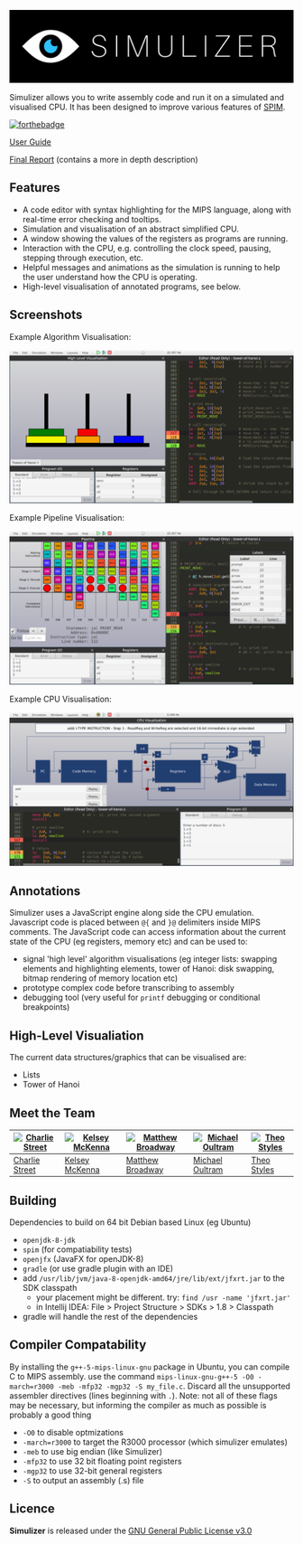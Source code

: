 ![banner](misc/SimulizerLogo.png)

Simulizer allows you to write assembly code and run it on a simulated and visualised CPU. It has been designed to improve various features of [SPIM](http://spimsimulator.sourceforge.net).

[![forthebadge](http://forthebadge.com/images/badges/built-with-love.svg)](http://forthebadge.com)

[User Guide](work/guide.pdf)

[Final Report](https://github.com/mbway/Simulizer/raw/master/docs/Final-Report.pdf) (contains a more in depth description)

Features
--------
- A code editor with syntax highlighting for the MIPS language, along with real-time error checking and tooltips.
- Simulation and visualisation of an abstract simplified CPU.
- A window showing the values of the registers as programs are running.
- Interaction with the CPU, e.g. controlling the clock speed, pausing, stepping through execution, etc.
- Helpful messages and animations as the simulation is running to help the user understand how the CPU is operating.
- High-level visualisation of annotated programs, see below.

Screenshots
-----------

Example Algorithm Visualisation:

![](misc/screenshot1.png)

Example Pipeline Visualisation:

![](misc/screenshot2.png)

Example CPU Visualisation:

![](misc/screenshot3.png)

Annotations
-----------
Simulizer uses a JavaScript engine along side the CPU emulation. Javascript code is placed between `@{` and `}@` delimiters inside MIPS comments. The JavaScript code can access information about the current state of the CPU (eg registers, memory etc) and can be used to:
- signal 'high level' algorithm visualisations (eg integer lists: swapping elements and highlighting elements, tower of Hanoi: disk swapping, bitmap rendering of memory location etc)
- prototype complex code before transcribing to assembly
- debugging tool (very useful for `printf` debugging or conditional breakpoints)

High-Level Visualiation
-----------------------
The current data structures/graphics that can be visualised are:
- Lists
- Tower of Hanoi

Meet the Team
-------------
[![Charlie Street](https://avatars3.githubusercontent.com/u/11256801?v=3&s=150)](https://github.com/charlie1329) | [![Kelsey McKenna](https://avatars1.githubusercontent.com/u/3618330?v=3&s=150)](https://github.com/ToastNumber) | [![Matthew Broadway](https://avatars3.githubusercontent.com/u/4923501?v=3&s=150)](https://github.com/mbway) | [![Michael Oultram](https://avatars0.githubusercontent.com/u/9907700?v=3&s=150)](https://github.com/MichaelOultram) | [![Theo Styles](https://avatars2.githubusercontent.com/u/2779884?v=3&s=150)](https://github.com/ThusStyles)
---|---|---|---|---|
[Charlie Street](https://github.com/charlie1329) | [Kelsey McKenna](https://github.com/ToastNumber) | [Matthew Broadway](https://github.com/mbway) | [Michael Oultram](https://github.com/MichaelOultram) | [Theo Styles](https://github.com/ThusStyles)

Building
--------
Dependencies to build on 64 bit Debian based Linux (eg Ubuntu)
- `openjdk-8-jdk`
- `spim` (for compatiability tests)
- `openjfx` (JavaFX for openJDK-8)
- `gradle` (or use gradle plugin with an IDE)
- add `/usr/lib/jvm/java-8-openjdk-amd64/jre/lib/ext/jfxrt.jar` to the SDK classpath
    - your placement might be different. try: `find /usr -name 'jfxrt.jar'`
    - in Intellij IDEA: File > Project Structure > SDKs > 1.8 > Classpath
- gradle will handle the rest of the dependencies


Compiler Compatability
----------------------
By installing the `g++-5-mips-linux-gnu` package in Ubuntu, you can compile C
to MIPS assembly. use the command `mips-linux-gnu-g++-5 -O0 -march=r3000 -meb
-mfp32 -mgp32 -S my_file.c`. Discard all the unsupported assembler directives (lines
beginning with `.`). Note: not all of these flags may be necessary, but
informing the compiler as much as possible is probably a good thing
- `-O0` to disable optmizations
- `-march=r3000` to target the R3000 processor (which simulizer emulates)
- `-meb` to use big endian (like Simulizer)
- `-mfp32` to use 32 bit floating point registers
- `-mgp32` to use 32-bit general registers
- `-S` to output an assembly (.s) file


Licence
-------
**Simulizer** is released under the [GNU General Public License v3.0](LICENCE)
